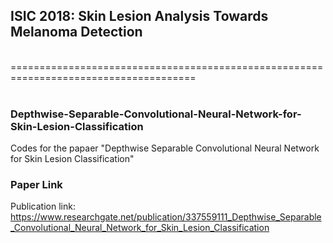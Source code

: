 
## ISIC 2018: Skin Lesion Analysis Towards Melanoma Detection
<br />
======================================================================================


<br />
<br />

### Depthwise-Separable-Convolutional-Neural-Network-for-Skin-Lesion-Classification
Codes for the papaer "Depthwise Separable Convolutional Neural Network for Skin Lesion Classification"

### Paper Link

Publication link: https://www.researchgate.net/publication/337559111_Depthwise_Separable_Convolutional_Neural_Network_for_Skin_Lesion_Classification
